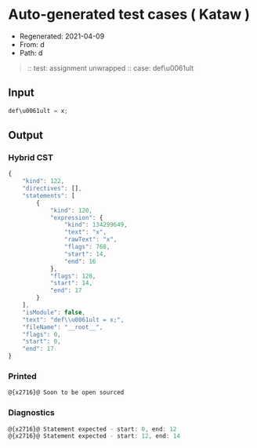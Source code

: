 # Auto-generated test cases ( Kataw )
- Regenerated: 2021-04-09
- From: d
- Path: d
> :: test: assignment unwrapped
> :: case: def\u0061ult
## Input

`````js
def\u0061ult = x;
`````

## Output

### Hybrid CST

```javascript
{
    "kind": 122,
    "directives": [],
    "statements": [
        {
            "kind": 120,
            "expression": {
                "kind": 134299649,
                "text": "x",
                "rawText": "x",
                "flags": 768,
                "start": 14,
                "end": 16
            },
            "flags": 128,
            "start": 14,
            "end": 17
        }
    ],
    "isModule": false,
    "text": "def\\u0061ult = x;",
    "fileName": "__root__",
    "flags": 0,
    "start": 0,
    "end": 17
}
```

### Printed

```javascript
@{x2716}@ Soon to be open sourced
```

### Diagnostics

```javascript
@{x2716}@ Statement expected - start: 0, end: 12
@{x2716}@ Statement expected - start: 12, end: 14

```

